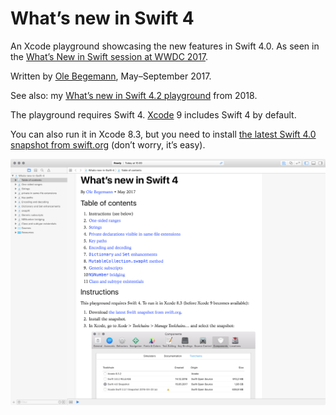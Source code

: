 # What’s new in Swift 4

An Xcode playground showcasing the new features in Swift 4.0. As seen in the [What’s New in Swift session at WWDC 2017][WWDC 2017 402].

Written by [Ole Begemann][Ole Begemann], May–September 2017.

See also: my [What’s new in Swift 4.2 playground](https://github.com/ole/whats-new-in-swift-4-2) from 2018.

The playground requires Swift 4. [Xcode](https://developer.apple.com/xcode/) 9 includes Swift 4 by default.

You can also run it in Xcode 8.3, but you need to install [the latest Swift 4.0 snapshot from swift.org][Snapshot downloads] (don’t worry, it’s easy).

![Screenshot of the playground in Xcode 8.3][Playground screenshot]

[WWDC 2017 402]: https://developer.apple.com/videos/play/wwdc2017/402/
[Ole Begemann]: https://oleb.net
[Snapshot downloads]: https://swift.org/download/#snapshots
[Playground screenshot]: playground-screenshot.png
